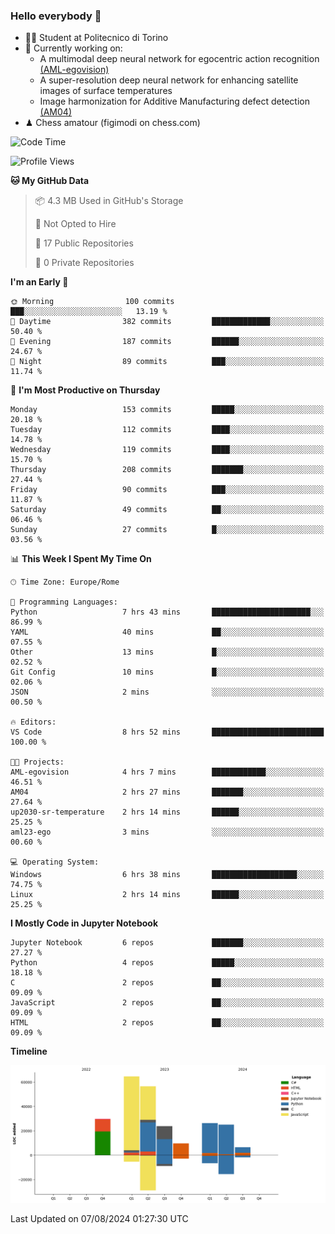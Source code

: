 ### Hello everybody 👋
- 🧑‍🎓 Student at Politecnico di Torino
- 🤖 Currently working on:
  - A multimodal deep neural network for egocentric action recognition [(AML-egovision)](https://github.com/figimodi/AML-egovision)
  - A super-resolution deep neural network for enhancing satellite images of surface temperatures
  - Image harmonization for Additive Manufacturing defect detection [(AM04)](https://github.com/figimodi/AM04)
- ♟ Chess amatour (figimodi on chess.com)

<!--
[![Figimodi's GitHub stats](https://github-readme-stats.vercel.app/api?username=figimodi&rank_icon=github&show_icons=true&include_all_commits=true)](https://github.com/figimodi/github-readme-stats)

![Top Langs](https://github-readme-stats.vercel.app/api/top-langs/?username=figimodi&layout=compact&)

[![Figimodi's WakaTime stats](https://github-readme-stats.vercel.app/api/wakatime?username=figimodi)](https://github.com/figimodi/github-readme-stats)
-->

<!--START_SECTION:waka-->
![Code Time](http://img.shields.io/badge/Code%20Time-271%20hrs%2028%20mins-blue)

![Profile Views](http://img.shields.io/badge/Profile%20Views-0-blue)

**🐱 My GitHub Data** 

> 📦 4.3 MB Used in GitHub's Storage 
 > 
> 🚫 Not Opted to Hire
 > 
> 📜 17 Public Repositories 
 > 
> 🔑 0 Private Repositories 
 > 
**I'm an Early 🐤** 

```text
🌞 Morning                100 commits         ███░░░░░░░░░░░░░░░░░░░░░░   13.19 % 
🌆 Daytime                382 commits         █████████████░░░░░░░░░░░░   50.40 % 
🌃 Evening                187 commits         ██████░░░░░░░░░░░░░░░░░░░   24.67 % 
🌙 Night                  89 commits          ███░░░░░░░░░░░░░░░░░░░░░░   11.74 % 
```
📅 **I'm Most Productive on Thursday** 

```text
Monday                   153 commits         █████░░░░░░░░░░░░░░░░░░░░   20.18 % 
Tuesday                  112 commits         ████░░░░░░░░░░░░░░░░░░░░░   14.78 % 
Wednesday                119 commits         ████░░░░░░░░░░░░░░░░░░░░░   15.70 % 
Thursday                 208 commits         ███████░░░░░░░░░░░░░░░░░░   27.44 % 
Friday                   90 commits          ███░░░░░░░░░░░░░░░░░░░░░░   11.87 % 
Saturday                 49 commits          ██░░░░░░░░░░░░░░░░░░░░░░░   06.46 % 
Sunday                   27 commits          █░░░░░░░░░░░░░░░░░░░░░░░░   03.56 % 
```


📊 **This Week I Spent My Time On** 

```text
🕑︎ Time Zone: Europe/Rome

💬 Programming Languages: 
Python                   7 hrs 43 mins       ██████████████████████░░░   86.99 % 
YAML                     40 mins             ██░░░░░░░░░░░░░░░░░░░░░░░   07.55 % 
Other                    13 mins             █░░░░░░░░░░░░░░░░░░░░░░░░   02.52 % 
Git Config               10 mins             █░░░░░░░░░░░░░░░░░░░░░░░░   02.06 % 
JSON                     2 mins              ░░░░░░░░░░░░░░░░░░░░░░░░░   00.50 % 

🔥 Editors: 
VS Code                  8 hrs 52 mins       █████████████████████████   100.00 % 

🐱‍💻 Projects: 
AML-egovision            4 hrs 7 mins        ████████████░░░░░░░░░░░░░   46.51 % 
AM04                     2 hrs 27 mins       ███████░░░░░░░░░░░░░░░░░░   27.64 % 
up2030-sr-temperature    2 hrs 14 mins       ██████░░░░░░░░░░░░░░░░░░░   25.25 % 
aml23-ego                3 mins              ░░░░░░░░░░░░░░░░░░░░░░░░░   00.60 % 

💻 Operating System: 
Windows                  6 hrs 38 mins       ███████████████████░░░░░░   74.75 % 
Linux                    2 hrs 14 mins       ██████░░░░░░░░░░░░░░░░░░░   25.25 % 
```

**I Mostly Code in Jupyter Notebook** 

```text
Jupyter Notebook         6 repos             ███████░░░░░░░░░░░░░░░░░░   27.27 % 
Python                   4 repos             █████░░░░░░░░░░░░░░░░░░░░   18.18 % 
C                        2 repos             ██░░░░░░░░░░░░░░░░░░░░░░░   09.09 % 
JavaScript               2 repos             ██░░░░░░░░░░░░░░░░░░░░░░░   09.09 % 
HTML                     2 repos             ██░░░░░░░░░░░░░░░░░░░░░░░   09.09 % 
```



**Timeline**

![Lines of Code chart](https://raw.githubusercontent.com/figimodi/figimodi/main/assets/bar_graph.png)


 Last Updated on 07/08/2024 01:27:30 UTC
<!--END_SECTION:waka-->

<!--
**figimodi/figimodi** is a ✨ _special_ ✨ repository because its `README.md` (this file) appears on your GitHub profile.

Here are some ideas to get you started:

- 🔭 I’m currently working on ...
- 🌱 I’m currently learning ...
- 👯 I’m looking to collaborate on ...
- 🤔 I’m looking for help with ...
- 💬 Ask me about ...
- 📫 How to reach me: ...
- 😄 Pronouns: ...
- ⚡ Fun fact: ...
-->
